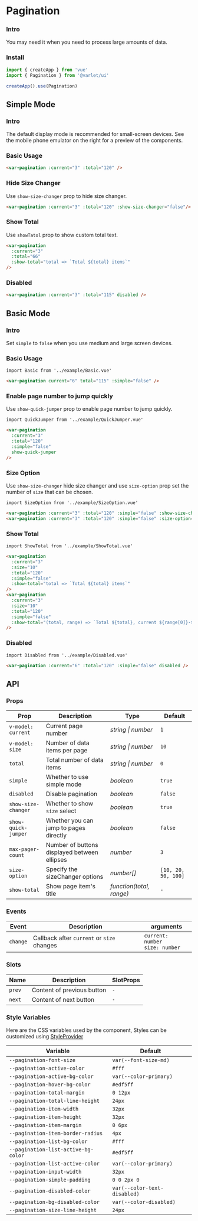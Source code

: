 # Pagination

### Intro

You may need it when you need to process large amounts of data.

### Install

```js
import { createApp } from 'vue'
import { Pagination } from '@varlet/ui'

createApp().use(Pagination)
```

## Simple Mode

### Intro

The default display mode is recommended for small-screen devices. See the mobile phone emulator on the right for a preview of the components.

### Basic Usage

```html
<var-pagination :current="3" :total="120" />
```

### Hide Size Changer

Use `show-size-changer` prop to hide size changer.

```html
<var-pagination :current="3" :total="120" :show-size-changer="false"/>
```

### Show Total

Use `showTatol` prop to show custom total text.

```html
<var-pagination
  :current="3"
  :total="66"
  :show-total="total => `Total ${total} items`"
/>
```

### Disabled

```html
<var-pagination :current="3" :total="115" disabled />
```

## Basic Mode

### Intro

Set `simple` to `false` when you use medium and large screen devices.

### Basic Usage

```vue
import Basic from '../example/Basic.vue'
```

```html
<var-pagination current="6" total="115" :simple="false" />
```

### Enable page number to jump quickly

Use `show-quick-jumper` prop to enable page number to jump quickly.

```vue
import QuickJumper from '../example/QuickJumper.vue'
```

```html
<var-pagination
  :current="3"
  :total="120"
  :simple="false" 
  show-quick-jumper
/>
```

### Size Option

Use `show-size-changer` hide size changer and use `size-option` prop set the number of `size` that can be chosen.

```vue
import SizeOption from '../example/SizeOption.vue'
```

```html
<var-pagination :current="3" :total="120" :simple="false" :show-size-changer="false" />
<var-pagination :current="3" :total="120" :simple="false" :size-option="[10, 20, 30, 40]" />
```

### Show Total

```vue
import ShowTotal from '../example/ShowTotal.vue'
```

```html
<var-pagination
  :current="3"
  :size="10"
  :total="120"
  :simple="false"
  :show-total="total => `Total ${total} items`"
/>
<var-pagination
  :current="3"
  :size="10"
  :total="120"
  :simple="false"
  :show-total="(total, range) => `Total ${total}, current ${range[0]}-${range[1]}`"
/>
```

### Disabled

```vue
import Disabled from '../example/Disabled.vue'
```

```html
<var-pagination :current="6" :total="120" :simple="false" disabled />
```

## API

### Props

| Prop                | Description | Type | Default |
|---------------------| -------------- | -------- | ---------- |
| `v-model: current`  | Current page number | _string \| number_ | `1` |
| `v-model: size`     | Number of data items per page | _string \| number_ | `10` |
| `total`             | Total number of data items | _string \| number_ | `0` |
| `simple`            | Whether to use simple mode | _boolean_ | `true` |
| `disabled`          | Disable pagination | _boolean_ | `false` |
| `show-size-changer` | Whether to show `size` select | _boolean_ | `true` |
| `show-quick-jumper` | Whether you can jump to pages directly	 | _boolean_ | `false` |
| `max-pager-count`   | Number of buttons displayed between ellipses	| _number_ | `3` |
| `size-option`       | Specify the sizeChanger options	 | _number[]_ | `[10, 20, 50, 100]` |
| `show-total`        | Show page item's title	 | _function(total, range)_ | `-` |

### Events

| Event | Description | arguments |
| ----- | -------------- | -------- |
| `change` | Callback after `current` or `size` changes | `current: number` <br>`size: number`  |

### Slots

| Name | Description | SlotProps |
| --- | --- | --- |
| `prev` | Content of previous button | `-` |
| `next` | Content of next button | `-` |

### Style Variables

Here are the CSS variables used by the component, Styles can be customized using [StyleProvider](#/en-US/style-provider)

| Variable | Default |
| --- | --- |
| `--pagination-font-size` | `var(--font-size-md)` |  
| `--pagination-active-color` | `#fff` |  
| `--pagination-active-bg-color` | `var(--color-primary)` |  
| `--pagination-hover-bg-color` | `#edf5ff` |  
| `--pagination-total-margin` | `0 12px` |  
| `--pagination-total-line-height` | `24px` |  
| `--pagination-item-width` | `32px` |  
| `--pagination-item-height` | `32px` |  
| `--pagination-item-margin` | `0 6px` |  
| `--pagination-item-border-radius` | `4px` |  
| `--pagination-list-bg-color` | `#fff` |  
| `--pagination-list-active-bg-color` | `#edf5ff` |  
| `--pagination-list-active-color` | `var(--color-primary)` |  
| `--pagination-input-width` | `32px` |
| `--pagination-simple-padding` | `0 0 2px 0` |
| `--pagination-disabled-color` | `var(--color-text-disabled)` |
| `--pagination-bg-disabled-color` | `var(--color-disabled)` |
| `--pagination-size-line-height` | `24px` | 